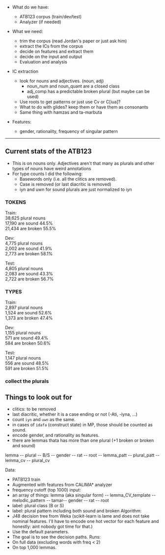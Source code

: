 - What do we have:
  - ATB123 corpus (train/dev/test)
  - Analyzer (if needed)
- What we need:
  - trim the corpus (read Jordan's paper or just ask him)
  - extract the ICs from the corpus
  - decide on features and extract them
  - decide on the input and output
  - Evaluation and analysis

- IC extraction
  - look for nouns and adjectives. (noun, adj)
    - noun_num and noun_quant are a closed class
    - adj_comp has a predictable broken plural (but maybe can be used)
  - Use roots to get patterns or just use Cv or C[iua]?
  - What to do with glides? keep them or have them as consonants
  - Same thing with hamzas and ta-marbuta
- Features:
  - gender, rationality, frequency of singular pattern

---

## Current stats of the ATB123
- This is on nouns only. Adjectives aren't that many as plurals and other types of nouns have weird annotations
- For type counts I did the following: 
  - Basewords only (i.e. all the clitics are removed).
  - Case is removed (or last diacritic is removed)
  - iyn and uwn for sound plurals are just normalized to iyn

### TOKENS
Train:\
38,625 plural nouns\
17,190 are sound	44.5%\
21,434 are broken	55.5%

Dev:\
4,775 plural nouns\
2,002 are sound	41.9%\
2,773 are broken	58.1%

Test:\
4,805 plural nouns\
2,083 are sound	43.3%\
2,722 are broken	56.7%

### TYPES
Train:\
2,897 plural nouns\
1,524 are sound	52.6%\
1,373 are broken	47.4%

Dev:\
1,155 plural nouns\
571 are sound	49.4%\
584 are broken	50.6%

Test:\
1,147 plural nouns\
556 are sound	48.5%\
591 are broken	51.5%

### collect the plurals
## Things to look out for
- clitics: to be removed
- last diacritic, whether it is a case ending or not (-Ati, -iyna, ...)
- count `iyn` and `uwn` as the same.
- in cases of `idafa` (construct state) in MP, those should be counted as sound.
- encode gender, and rationality as features.
- there are lemmas thata has more than one plural (+1 broken or broken and sound)

lemma -- plural -- B/S -- gender -- rat -- root -- lemma_patt -- plural_patt -- lemma_cv -- plural_cv

Data:
  - PATB123 train
  - Augmented with features from CALIMA* analyzer
  - frequency cutoff (top 1000)
input:
  - an array of things:
    lemma (aka singular form) -- lemma_CV_template -- melodic_pattern -- tamar-- gender -- rat -- root
  - label: plural class (B or S)
  - label: plural pattern including both sound and broken
Algorithm:
   - J48 decision tree from Weka (scikit-learn is lame and does not take nominal features. I'll have to encode one hot vector for each feature and honestly: aint nobody got time for that.)
  - Use the default parameters.
  - The goal is to see the decision paths.
Runs:
  - On full data (excluding words with freq < 2)
  - On top 1,000 lemmas.